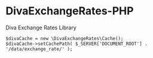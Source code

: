 # DivaExchangeRates-PHP
Diva Exchange Rates Library

```
$divaCache = new \DivaExchangeRates\Cache();
$divaCache->setCachePath( $_SERVER['DOCUMENT_ROOT'] . '/data/exchange_rate/' );

```
